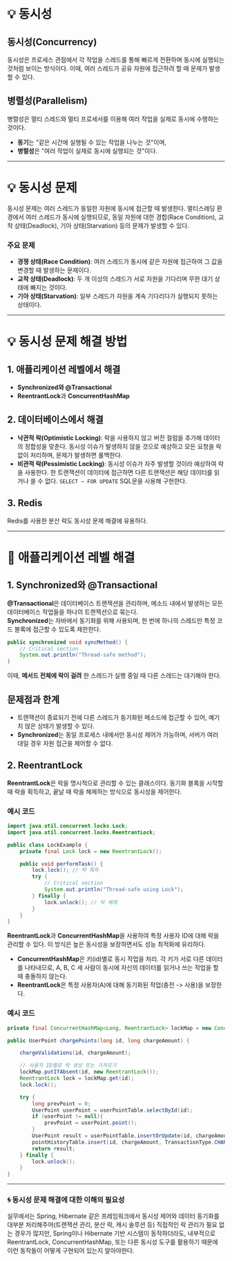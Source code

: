 # 💡 동시성

## 동시성(Concurrency)

동시성은 프로세스 관점에서 각 작업을 스레드를 통해 빠르게 전환하며 동시에 실행되는 것처럼 보이는 방식이다. 이때, 여러 스레드가 공유 자원에 접근하려 할 때 문제가 발생할 수 있다.

## 병렬성(Parallelism)

병렬성은 멀티 스레드와 멀티 프로세서를 이용해 여러 작업을 실제로 동시에 수행하는 것이다.  
- **동기**는 "같은 시간에 실행될 수 있는 작업을 나누는 것"이며,  
- **병렬성**은 "여러 작업이 실제로 동시에 실행되는 것"이다.

---

# 💡 동시성 문제

동시성 문제는 여러 스레드가 동일한 자원에 동시에 접근할 때 발생한다. 멀티스레딩 환경에서 여러 스레드가 동시에 실행되므로, 동일 자원에 대한 경합(Race Condition), 교착 상태(Deadlock), 기아 상태(Starvation) 등의 문제가 발생할 수 있다.

### 주요 문제
- **경쟁 상태(Race Condition)**: 여러 스레드가 동시에 같은 자원에 접근하여 그 값을 변경할 때 발생하는 문제이다.
- **교착 상태(Deadlock)**: 두 개 이상의 스레드가 서로 자원을 기다리며 무한 대기 상태에 빠지는 것이다.
- **기아 상태(Starvation)**: 일부 스레드가 자원을 계속 기다리다가 실행되지 못하는 상태이다.

---

# 💡 동시성 문제 해결 방법

## 1. 애플리케이션 레벨에서 해결
- **Synchronized와 @Transactional**  
- **ReentrantLock**과 **ConcurrentHashMap**

## 2. 데이터베이스에서 해결
- **낙관적 락(Optimistic Locking)**: 락을 사용하지 않고 버전 컬럼을 추가해 데이터의 정합성을 맞춘다. 동시성 이슈가 발생하지 않을 것으로 예상하고 모든 요청을 락 없이 처리하며, 문제가 발생하면 롤백한다.
- **비관적 락(Pessimistic Locking)**: 동시성 이슈가 자주 발생할 것이라 예상하여 락을 사용한다. 한 트랜잭션이 데이터에 접근하면 다른 트랜잭션은 해당 데이터를 읽거나 쓸 수 없다. `SELECT ~ FOR UPDATE` SQL문을 사용해 구현한다.

## 3. Redis
Redis를 사용한 분산 락도 동시성 문제 해결에 유용하다.
<br>

---

# 📍 애플리케이션 레벨 해결

## 1. Synchronized와 @Transactional

**@Transactional**은 데이터베이스 트랜잭션을 관리하며, 메소드 내에서 발생하는 모든 데이터베이스 작업들을 하나의 트랜잭션으로 묶는다.  
**Synchronized**는 자바에서 동기화를 위해 사용되며, 한 번에 하나의 스레드만 특정 코드 블록에 접근할 수 있도록 제한한다.

```java
public synchronized void syncMethod() {
    // Critical section
    System.out.println("Thread-safe method");
}
```
이때, **메서드 전체에 락이 걸려** 한 스레드가 실행 중일 때 다른 스레드는 대기해야 한다.

## 문제점과 한계
- 트랜잭션이 종료되기 전에 다른 스레드가 동기화된 메소드에 접근할 수 있어, 예기치 않은 상태가 발생할 수 있다.
- **Synchronized**는 동일 프로세스 내에서만 동시성 제어가 가능하며, 서버가 여러 대일 경우 자원 접근을 제어할 수 없다.

## 2. ReentrantLock
**ReentrantLock**은 락을 명시적으로 관리할 수 있는 클래스이다. 동기화 블록을 시작할 때 락을 획득하고, 끝날 때 락을 해제하는 방식으로 동시성을 제어한다.

### 예시 코드
```java
import java.util.concurrent.locks.Lock;
import java.util.concurrent.locks.ReentrantLock;

public class LockExample {
    private final Lock lock = new ReentrantLock();

    public void performTask() {
        lock.lock(); // 락 획득
        try {
            // Critical section
            System.out.println("Thread-safe using Lock");
        } finally {
            lock.unlock(); // 락 해제
        }
    }
}
```
**ReentrantLock**과 **ConcurrentHashMap**을 사용하여 특정 사용자 ID에 대해 락을 관리할 수 있다. 이 방식은 높은 동시성을 보장하면서도 성능 최적화에 유리하다.
* **ConcurrentHashMap**은 키(id)별로 동시 작업을 처리. 각 키가 서로 다른 데이터를 나타내므로, A, B, C 세 사람이 동시에 자신의 데이터를 읽거나 쓰는 작업을 할 때 충돌하지 않는다.
* **ReentrantLock**은 특정 사용자(A)에 대해 동기화된 작업(충전 -> 사용)을 보장한다.

### 예시 코드
```java
private final ConcurrentHashMap<Long, ReentrantLock> lockMap = new ConcurrentHashMap<>();

public UserPoint chargePoints(long id, long chargeAmount) {

    chargeValidations(id, chargeAmount);

    // 사용자 ID별로 락 생성 또는 가져오기
    lockMap.putIfAbsent(id, new ReentrantLock());
    ReentrantLock lock = lockMap.get(id);
    lock.lock();

    try {
        long prevPoint = 0;
        UserPoint userPoint = userPointTable.selectById(id);
        if (userPoint != null){
            prevPoint = userPoint.point();
        }
        UserPoint result = userPointTable.insertOrUpdate(id, chargeAmount + prevPoint);
        pointHistoryTable.insert(id, chargeAmount, TransactionType.CHARGE, System.currentTimeMillis());
        return result;
    } finally {
        lock.unlock();
    }
}
```

---

### 🌀 동시성 문제 해결에 대한 이해의 필요성
실무에서는 Spring, Hibernate 같은 프레임워크에서 동시성 제어와 데이터 동기화를 대부분 처리해주어(트랜잭션 관리, 분산 락, 캐시 솔루션 등) 직접적인 락 관리가 필요 없는 경우가 많지만,
Spring이나 Hibernate 기반 시스템이 동작하더라도, 내부적으로 ReentrantLock, ConcurrentHashMap, 또는 다른 동시성 도구를 활용하기 때문에 이런 동작들이 어떻게 구현되어 있는지 알아야한다.








